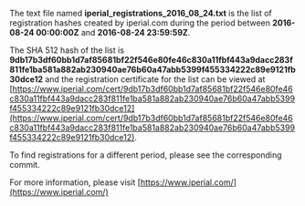 The text file named **iperial_registrations_2016_08_24.txt** is the list of registration hashes created by iperial.com during the period between **2016-08-24 00:00:00Z** and **2016-08-24 23:59:59Z**.

The SHA 512 hash of the list is **9db17b3df60bb1d7af85681bf22f546e80fe46c830a11fbf443a9dacc283f811fe1ba581a882ab230940ae76b60a47abb5399f455334222c89e9121fb30dce12** and the registration certificate for the list can be viewed at [https://www.iperial.com/cert/9db17b3df60bb1d7af85681bf22f546e80fe46c830a11fbf443a9dacc283f811fe1ba581a882ab230940ae76b60a47abb5399f455334222c89e9121fb30dce12](https://www.iperial.com/cert/9db17b3df60bb1d7af85681bf22f546e80fe46c830a11fbf443a9dacc283f811fe1ba581a882ab230940ae76b60a47abb5399f455334222c89e9121fb30dce12).

To find registrations for a different period, please see the corresponding commit.

For more information, please visit [https://www.iperial.com/](https://www.iperial.com/)
